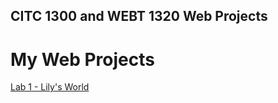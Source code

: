 ## CITC 1300 and WEBT 1320 Web Projects
<h1>My Web Projects</h1>

<a href="Lab%201/index.html">Lab 1 - Lily's World</a>